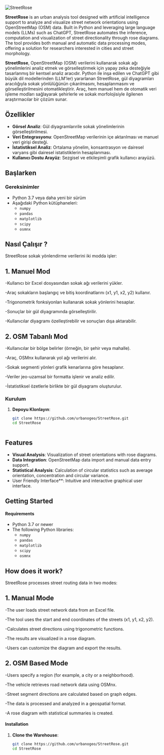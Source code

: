 ![StreetRose](https://github.com/user-attachments/assets/8bdc2ceb-fd6c-4578-bc74-82097ef3232b)

 **StreetRose** is an urban analysis tool designed with artificial intelligence support to analyze and visualize street network orientations using OpenStreetMap (OSM) data. Built in Python and leveraging large language models (LLMs) such as ChatGPT, StreetRose automates the inference, computation and visualization of street directionality through rose diagrams. The tool provides both manual and automatic data processing modes, offering a solution for researchers interested in cities and street morphology.

**StreetRose**, OpenStreetMap (OSM) verilerini kullanarak sokak ağı yönelimlerini analiz etmek ve görselleştirmek için yapay zeka desteğiyle tasarlanmış bir kentsel analiz aracıdır. Python ile inşa edilen ve ChatGPT gibi büyük dil modellerinden (LLM'ler) yararlanan StreetRose, gül diyagramları aracılığıyla sokak yönlülüğünün çıkarılmasını, hesaplanmasını ve görselleştirilmesini otomatikleştirir. Araç, hem manuel hem de otomatik veri işleme modları sağlayarak şehirlerle ve sokak morfolojisiyle ilgilenen araştırmacılar bir çözüm sunar.


## Özellikler

- **Görsel Analiz**: Gül diyagramlarırile sokak yönelimlerinin görselleştirilmesi.
- **Veri Entegrasyonu**: OpenStreetMap verilerinin içe aktarılması ve manuel veri girişi desteği.
- **İstatistiksel Analiz**: Ortalama yönelim, konsantrasyon ve dairesel varyans gibi dairesel istatistiklerin hesaplanması.
- **Kullanıcı Dostu Arayüz**: Sezgisel ve etkileşimli grafik kullanıcı arayüzü.

## Başlarken

### Gereksinimler

- Python 3.7 veya daha yeni bir sürüm
- Aşağıdaki Python kütüphaneleri:
  - `numpy`
  - `pandas`
  - `matplotlib`
  - `scipy`
  - `osmnx`
    
## Nasıl Çalışır ?

StreetRose sokak yönlendirme verilerini iki modda işler:

## 1. Manuel Mod

-Kullanıcı bir Excel dosyasından sokak ağı verilerini yükler.

-Araç sokakların başlangıç ve bitiş koordinatlarını (x1, y1, x2, y2) kullanır.

-Trigonometrik fonksiyonları kullanarak sokak yönlerini hesaplar.

-Sonuçlar bir gül diyagramında görselleştirilir.

-Kullanıcılar diyagramı özelleştirebilir ve sonuçları dışa aktarabilir.

## 2. OSM Tabanlı Mod

-Kullanıcılar bir bölge belirler (örneğin, bir şehir veya mahalle).

-Araç, OSMnx kullanarak yol ağı verilerini alır.

-Sokak segmenti yönleri grafik kenarlarına göre hesaplanır.

-Veriler jeo-uzamsal bir formatta işlenir ve analiz edilir.

-İstatistiksel özetlerle birlikte bir gül diyagramı oluşturulur.


### Kurulum

1. **Depoyu Klonlayın**:
   ```bash
   git clone https://github.com/urbanogeo/StreetRose.git
   cd StreetRose
 

## Features

- **Visual Analysis**: Visualization of street orientations with rose diagrams.
- **Data Integration**: OpenStreetMap data import and manual data entry support.
- **Statistical Analysis**: Calculation of circular statistics such as average orientation, concentration and circular variance.
- User Friendly Interface**: Intuitive and interactive graphical user interface.

## Getting Started

#### Requirements

- Python 3.7 or newer
- The following Python libraries:
  - `numpy`
  - `pandas`
  - `matplotlib`
  - `scipy`
  - `osmnx`
    
## How does it work?

StreetRose processes street routing data in two modes:

## 1. Manual Mode

-The user loads street network data from an Excel file.

-The tool uses the start and end coordinates of the streets (x1, y1, x2, y2).

-Calculates street directions using trigonometric functions.

-The results are visualized in a rose diagram.

-Users can customize the diagram and export the results.

## 2. OSM Based Mode

-Users specify a region (for example, a city or a neighborhood).

-The vehicle retrieves road network data using OSMnx.

-Street segment directions are calculated based on graph edges.

-The data is processed and analyzed in a geospatial format.

-A rose diagram with statistical summaries is created.


#### Installation

1. **Clone the Warehouse**:
   ```bash
   git clone https://github.com/urbanogeo/StreetRose.git
   cd StreetRose
